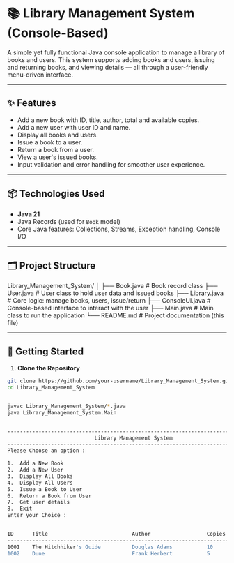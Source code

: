 # 📚 Library Management System (Console-Based)

A simple yet fully functional Java console application to manage a library of books and users. This system supports adding books and users, issuing and returning books, and viewing details — all through a user-friendly menu-driven interface.

---

## ✨ Features

- Add a new book with ID, title, author, total and available copies.
- Add a new user with user ID and name.
- Display all books and users.
- Issue a book to a user.
- Return a book from a user.
- View a user's issued books.
- Input validation and error handling for smoother user experience.

---

## 📦 Technologies Used

- **Java 21**
- Java Records (used for `Book` model)
- Core Java features: Collections, Streams, Exception handling, Console I/O

---

## 🗂 Project Structure

Library_Management_System/
│
├── Book.java # Book record class
├── User.java # User class to hold user data and issued books
├── Library.java # Core logic: manage books, users, issue/return
├── ConsoleUI.java # Console-based interface to interact with the user
├── Main.java # Main class to run the application
└── README.md # Project documentation (this file)


---

## 🚀 Getting Started

1. **Clone the Repository**

```bash
git clone https://github.com/your-username/Library_Management_System.git
cd Library_Management_System


javac Library_Management_System/*.java
java Library_Management_System.Main


------------------------------------------------------------------------------------------------------
                            Library Management System
------------------------------------------------------------------------------------------------------
Please Choose an option :

1.  Add a New Book
2.  Add a New User
3.  Display All Books
4.  Display All Users
5.  Issue a Book to User
6.  Return a Book from User
7.  Get user details
8.  Exit
Enter your Choice :


ID      Title                           Author                  Copies      Available Copies
---------------------------------------------------------------------------------------------
1001    The Hitchhiker's Guide          Douglas Adams           10          3
1002    Dune                            Frank Herbert           5           1
